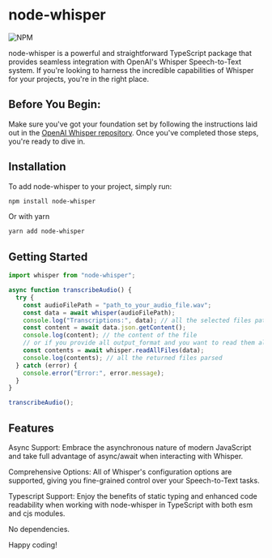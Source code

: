 # node-whisper

![NPM](https://img.shields.io/npm/v/node-whisper.svg)

node-whisper is a powerful and straightforward TypeScript package that provides seamless integration with OpenAI's Whisper Speech-to-Text system. If you're looking to harness the incredible capabilities of Whisper for your projects, you're in the right place.

## Before You Begin:

Make sure you've got your foundation set by following the instructions laid out in the [OpenAI Whisper repository](https://github.com/openai/whisper). Once you've completed those steps, you're ready to dive in.

## Installation

To add node-whisper to your project, simply run:

```bash
npm install node-whisper
```

Or with yarn

```bash
yarn add node-whisper
```

## Getting Started

```js
import whisper from "node-whisper";

async function transcribeAudio() {
  try {
    const audioFilePath = "path_to_your_audio_file.wav";
    const data = await whisper(audioFilePath);
    console.log("Transcriptions:", data); // all the selected files paths (default: json, tsv, srt, txt, vtt)
    const content = await data.json.getContent();
    console.log(content); // the content of the file
    // or if you provide all output_format and you want to read them all at once
    const contents = await whisper.readAllFiles(data);
    console.log(contents); // all the returned files parsed
  } catch (error) {
    console.error("Error:", error.message);
  }
}

transcribeAudio();
```

## Features

Async Support: Embrace the asynchronous nature of modern JavaScript and take full advantage of async/await when interacting with Whisper.

Comprehensive Options: All of Whisper's configuration options are supported, giving you fine-grained control over your Speech-to-Text tasks.

Typescript Support: Enjoy the benefits of static typing and enhanced code readability when working with node-whisper in TypeScript with both esm and cjs modules.

No dependencies.

Happy coding!
